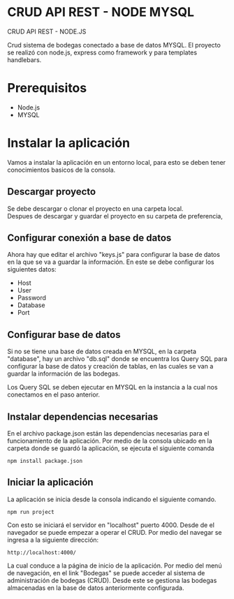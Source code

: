 # CRUD API REST - NODE MYSQL
CRUD API REST - NODE.JS

Crud sistema de bodegas conectado a base de datos MYSQL.
El proyecto se realizó con node.js, express como framework y para templates handlebars.

# Prerequisitos
- Node.js
- MYSQL

# Instalar la aplicación
Vamos a instalar la aplicación en un entorno local, para esto se deben tener conocimientos basicos de la consola.

## Descargar proyecto
Se debe descargar o clonar el proyecto en una carpeta local.  
Despues de descargar y guardar el proyecto en su carpeta de preferencia, 

## Configurar conexión a base de datos
Ahora hay que editar el archivo "keys.js" para configurar la base de datos en la que se va a guardar la información. 
En este se debe configurar los siguientes datos:
- Host
- User
- Password
- Database
- Port

## Configurar base de datos
Si no se tiene una base de datos creada en MYSQL, en la carpeta "database", hay un archivo "db.sql" donde se encuentra los Query SQL para configurar la base de datos
y creación de tablas, en las cuales se van a guardar la información de las bodegas. 

Los Query SQL se deben ejecutar en MYSQL en la instancia a la cual nos conectamos en el paso anterior.

## Instalar dependencias necesarias
En el archivo package.json están las dependencias necesarias para el funcionamiento de la aplicación. Por medio de la consola ubicado en la carpeta donde se guardó la aplicación,
se ejecuta el siguiente comanda

```
npm install package.json
```


## Iniciar la aplicación
La aplicación se inicia desde la consola indicando el siguiente comando.

```
npm run project
```

Con esto se iniciará el servidor en "localhost" puerto 4000. Desde de el navegador se puede empezar a operar el CRUD. Por medio del navegar se ingresa a la siguiente dirección:
```
http://localhost:4000/
```
La cual conduce a la página de inicio de la aplicación. Por medio del menú de navegación, en el link "Bodegas" se puede acceder al sistema de administración de bodegas (CRUD).
Desde este se gestiona las bodegas almacenadas en la base de datos anteriormente configurada.
